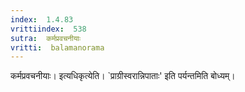 ```yaml
---
index:  1.4.83
vrittiindex:  538
sutra:  कर्मप्रवचनीयाः
vritti:  balamanorama 
---
```


कर्मप्रवचनीयाः। इत्यधिकृत्येति। `प्राग्रीस्वरान्निपाताः' इति पर्यन्तमिति बोध्यम्।

